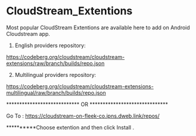 # CloudStream_Extentions
 Most popular CloudStream Extentions are available here to add on Android Cloudstream app.







1.  English providers repository:

 https://codeberg.org/cloudstream/cloudstream-extensions/raw/branch/builds/repo.json

2.  Multilingual providers repository:

https://codeberg.org/cloudstream/cloudstream-extensions-multilingual/raw/branch/builds/repo.json


****************************   OR   ******************************

 Go To : https://cloudstream-on-fleek-co.ipns.dweb.link/repos/


 **********Choose extention and then click Install .
